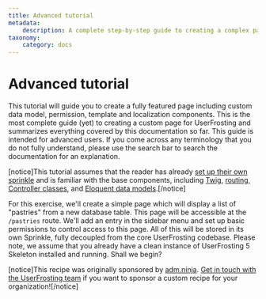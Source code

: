 ```yaml
---
title: Advanced tutorial
metadata:
    description: A complete step-by-step guide to creating a complex page for UserFrosting. We'll set up a new "Pastry" database table and data model, and implement a page that displays a sortable, searchable table of these entities.
taxonomy:
    category: docs
---
```


# Advanced tutorial

This tutorial will guide you to create a fully featured page including custom data model, permission, template and localization components. This is the most complete guide (yet) to creating a custom page for UserFrosting and summarizes everything covered by this documentation so far. This guide is intended for advanced users. If you come across any terminology that you do not fully understand, please use the search bar to search the documentation for an explanation.

[notice]This tutorial assumes that the reader has already [set up their own sprinkle](/sprinkles/first-site) and is familiar with the base components, including [Twig](/templating-with-twig), [routing](/routes-and-controllers/front-controller), [Controller classes](/routes-and-controllers/controller-classes), and [Eloquent data models](/database/overview).[/notice]

For this exercise, we'll create a simple page which will display a list of "pastries" from a new database table. This page will be accessible at the `/pastries` route. We'll add an entry in the sidebar menu and set up basic permissions to control access to this page. All of this will be stored in its own Sprinkle, fully decoupled from the core UserFrosting codebase. Please note, we assume that you already have a clean instance of UserFrosting 5 Skeleton installed and running. Shall we begin?

[notice]This recipe was originally sponsored by [adm.ninja](https://adm.ninja). [Get in touch with the UserFrosting team](https://chat.userfrosting.com) if you want to sponsor a custom recipe for your organization![/notice]

